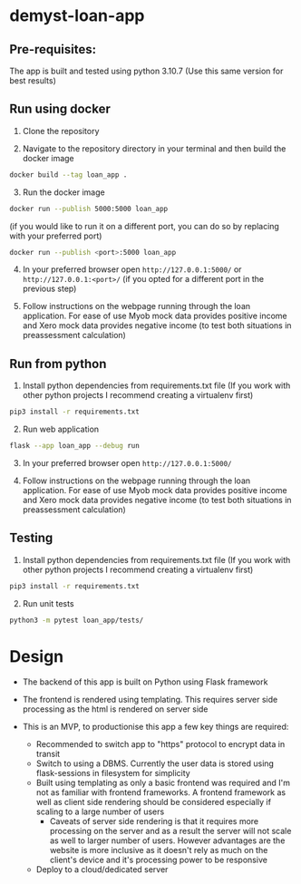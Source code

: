 # demyst-loan-app

## Pre-requisites: 
The app is built and tested using python 3.10.7
(Use this same version for best results)

## Run using docker
1. Clone the repository

2. Navigate to the repository directory in your terminal and then build the docker image
```bash
docker build --tag loan_app .
```

3. Run the docker image
```bash
docker run --publish 5000:5000 loan_app
```
(if you would like to run it on a different port, you can do so by replacing <port> with your preferred port)
```bash
docker run --publish <port>:5000 loan_app
```

4. In your preferred browser open `http://127.0.0.1:5000/` or `http://127.0.0.1:<port>/` (if you opted for a different port in the previous step)

5. Follow instructions on the webpage running through the loan application. For ease of use Myob mock data provides positive income and Xero mock data provides negative income (to test both situations in preassessment calculation)

## Run from python
1. Install python dependencies from requirements.txt file
(If you work with other python projects I recommend creating a virtualenv first)
```bash
pip3 install -r requirements.txt
```

2. Run web application
```bash
flask --app loan_app --debug run 
```

3. In your preferred browser open `http://127.0.0.1:5000/`

4. Follow instructions on the webpage running through the loan application. For ease of use Myob mock data provides positive income and Xero mock data provides negative income (to test both situations in preassessment calculation)


## Testing
1. Install python dependencies from requirements.txt file
(If you work with other python projects I recommend creating a virtualenv first)
```bash
pip3 install -r requirements.txt
```

2. Run unit tests
```bash
python3 -m pytest loan_app/tests/
```

# Design
* The backend of this app is built on Python using Flask framework
* The frontend is rendered using templating. This requires server side processing as the html is rendered on server side

* This is an MVP, to productionise this app a few key things are required:
  * Recommended to switch app to "https" protocol to encrypt data in transit
  * Switch to using a DBMS. Currently the user data is stored using flask-sessions in filesystem for simplicity
  * Built using templating as only a basic frontend was required and I'm not as familiar with frontend frameworks. A frontend framework as well as client side rendering should be considered especially if scaling to a large number of users
    * Caveats of server side rendering is that it requires more processing on the server and as a result the server will not scale as well to larger number of users. However advantages are the website is more inclusive as it doesn't rely as much on the client's device and it's processing power to be responsive
  * Deploy to a cloud/dedicated server
